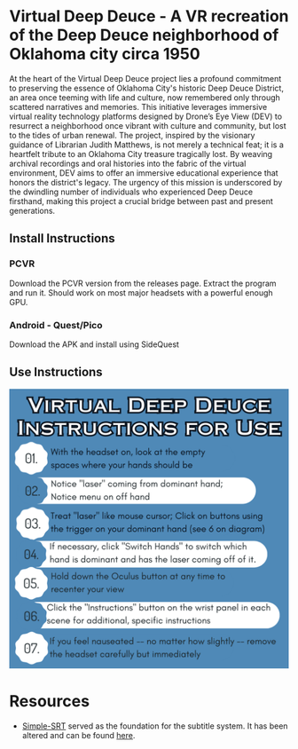 # Virtual Deep Deuce - A VR recreation of the Deep Deuce neighborhood of Oklahoma city circa 1950
At the heart of the Virtual Deep Deuce project lies a profound commitment to preserving the
essence of Oklahoma City's historic Deep Deuce District, an area once teeming with life and culture,
now remembered only through scattered narratives and memories. This initiative leverages
immersive virtual reality technology platforms designed by Drone’s Eye View (DEV) to resurrect a
neighborhood once vibrant with culture and community, but lost to the tides of urban renewal. The project, inspired by the visionary guidance of
Librarian Judith Matthews, is not merely a technical feat; it is a heartfelt tribute to an Oklahoma City
treasure tragically lost. By weaving archival recordings and oral histories into the fabric of the
virtual environment, DEV aims to offer an immersive educational experience that honors the
district's legacy. The urgency of this mission is underscored by the dwindling number of individuals
who experienced Deep Deuce firsthand, making this project a crucial bridge between past and
present generations.
## Install Instructions
### PCVR
Download the PCVR version from the releases page. Extract the program and run it. Should work on most major headsets with a powerful enough GPU. 
### Android - Quest/Pico
Download the APK and install using SideQuest

## Use Instructions
![Instructions Image](/Assets/Images/Instructions/Basic.png)

 # Resources
 - [Simple-SRT](https://github.com/roguecode/Unity-Simple-SRT/tree/master) served as the foundation for the subtitle system. It has been altered and can be found [here](/Assets/Imports/SRTReader/).
